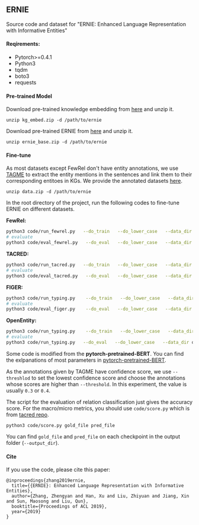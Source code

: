 ## ERNIE

Source code and dataset for "ERNIE: Enhanced Language Representation with Informative Entities"

#### Reqirements:

* Pytorch>=0.4.1
* Python3
* tqdm
* boto3
* requests

#### Pre-trained Model

Download pre-trained knowledge embedding from [here](https://drive.google.com/open?id=1IyqqBtrZ9ujy_Ew4XEoJga6Ylcs27cFy) and unzip it.

```shell
unzip kg_embed.zip -d /path/to/ernie
```

Download pre-trained ERNIE from [here](https://drive.google.com/open?id=1m673-YB-4j1ISNDlk5oZjpPF2El7vn6f) and unzip it.

```shell
unzip ernie_base.zip -d /path/to/ernie
```

#### Fine-tune

As most datasets except FewRel don't have entity annotations, we use [TAGME](<https://tagme.d4science.org/tagme/>) to extract the entity mentions in the sentences and link them to their corresponding entitoes in KGs. We provide the annotated datasets [here](https://drive.google.com/open?id=1Q3YZg_3CUypuuJRL_GR4NMsufIvT3xqK).

```shell
unzip data.zip -d /path/to/ernie
```

In the root directory of the project, run the following codes to fine-tune ERNIE on different datasets.

**FewRel:**

```bash
python3 code/run_fewrel.py   --do_train   --do_lower_case   --data_dir data/fewrel/   --ernie_model ernie_base   --max_seq_length 256   --train_batch_size 32   --learning_rate 2e-5   --num_train_epochs 10   --output_dir output_fewrel   --fp16   --loss_scale 128
# evaluate
python3 code/eval_fewrel.py   --do_eval   --do_lower_case   --data_dir data/fewrel/   --ernie_model ernie_base   --max_seq_length 256   --train_batch_size 32   --learning_rate 2e-5   --num_train_epochs 10   --output_dir output_fewrel   --fp16   --loss_scale 128
```

**TACRED:**

```bash
python3 code/run_tacred.py   --do_train   --do_lower_case   --data_dir data/tacred   --ernie_model ernie_base   --max_seq_length 256   --train_batch_size 32   --learning_rate 2e-5   --num_train_epochs 4.0   --output_dir output_tacred   --fp16   --loss_scale 128 --threshold 0.4
# evaluate
python3 code/eval_tacred.py   --do_eval   --do_lower_case   --data_dir data/tacred   --ernie_model ernie_base   --max_seq_length 256   --train_batch_size 32   --learning_rate 2e-5   --num_train_epochs 4.0   --output_dir output_tacred   --fp16   --loss_scale 128 --threshold 0.4
```

**FIGER:**

```bash
python3 code/run_typing.py    --do_train   --do_lower_case   --data_dir data/FIGER   --ernie_model ernie_base   --max_seq_length 256   --train_batch_size 2048   --learning_rate 2e-5   --num_train_epochs 3.0   --output_dir output_figer  --gradient_accumulation_steps 32 --threshold 0.3 --fp16 --loss_scale 128 --warmup_proportion 0.2
# evaluate
python3 code/eval_figer.py    --do_eval   --do_lower_case   --data_dir data/FIGER   --ernie_model ernie_base   --max_seq_length 256   --train_batch_size 2048   --learning_rate 2e-5   --num_train_epochs 3.0   --output_dir output_figer  --gradient_accumulation_steps 32 --threshold 0.3 --fp16 --loss_scale 128 --warmup_proportion 0.2
```

**OpenEntity:**

```bash
python3 code/run_typing.py    --do_train   --do_lower_case   --data_dir data/OpenEntity   --ernie_model ernie_base   --max_seq_length 256   --train_batch_size 32   --learning_rate 2e-5   --num_train_epochs 10.0   --output_dir output_open --threshold 0.3 --fp16 --loss_scale 128
# evaluate
python3 code/run_typing.py   --do_eval   --do_lower_case   --data_dir data/OpenEntity   --ernie_model ernie_base   --max_seq_length 256   --train_batch_size 32   --learning_rate 2e-5   --num_train_epochs 10.0   --output_dir output_open --threshold 0.3 --fp16 --loss_scale 128
```

Some code is modified from the **pytorch-pretrained-BERT**. You can find the exlpanations of most parameters in [pytorch-pretrained-BERT](<https://github.com/huggingface/pytorch-pretrained-BERT>). 

As the annotations given by TAGME have confidence score, we use `--threshlod` to set the lowest confidence score and choose the annotations whose scores are higher than `--threshold`. In this experiment, the value is usually `0.3` or `0.4`.

The script for the evaluation of relation classification just gives the accuracy score. For the macro/micro metrics, you should use `code/score.py` which is from [tacred repo](<https://github.com/yuhaozhang/tacred-relation>).

```shell
python3 code/score.py gold_file pred_file
```

You can find `gold_file` and `pred_file` on each checkpoint in the output folder (`--output_dir`).

#### Cite

If you use the code, please cite this paper:

```
@inproceedings{zhang2019ernie,
  title={{ERNIE}: Enhanced Language Representation with Informative Entities},
  author={Zhang, Zhengyan and Han, Xu and Liu, Zhiyuan and Jiang, Xin and Sun, Maosong and Liu, Qun},
  booktitle={Proceedings of ACL 2019},
  year={2019}
}
```



